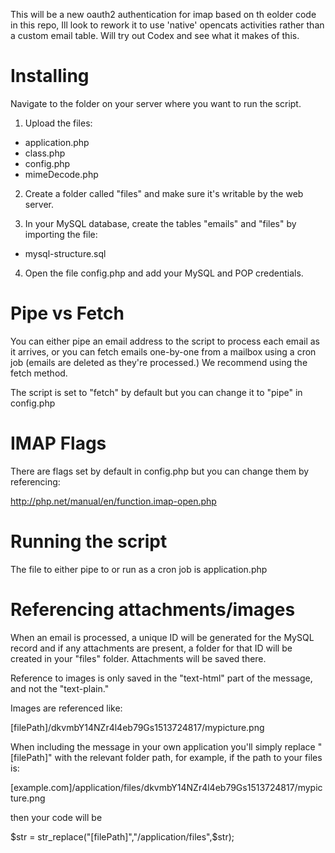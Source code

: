 This will be a new oauth2 authentication for imap based on th eolder code in this repo, Ill look to rework it to use 'native' opencats activities rather than a custom email table. Will try out Codex and see what it makes of this. 
# Installing
Navigate to the folder on your server where you want to run the script.

1. Upload the files:
* application.php
* class.php
* config.php
* mimeDecode.php

2. Create a folder called "files" and make sure it's writable by the web server.

3. In your MySQL database, create the tables "emails" and "files" by importing the file:
* mysql-structure.sql

4. Open the file config.php and add your MySQL and POP credentials.

# Pipe vs Fetch
You can either pipe an email address to the script to process each email as it arrives, or you can fetch emails one-by-one from a mailbox using a cron job (emails are deleted as they're processed.) We recommend using the fetch method.

The script is set to "fetch" by default but you can change it to "pipe" in config.php

# IMAP Flags
There are flags set by default in config.php but you can change them by referencing:

http://php.net/manual/en/function.imap-open.php

# Running the script
The file to either pipe to or run as a cron job is application.php

# Referencing attachments/images
When an email is processed, a unique ID will be generated for the MySQL record and if any attachments are present, a folder for that ID will be created in your "files" folder. Attachments will be saved there.

Reference to images is only saved in the "text-html" part of the message, and not the "text-plain."

Images are referenced like:

[filePath]/dkvmbY14NZr4l4eb79Gs1513724817/mypicture.png

When including the message in your own application you'll simply replace "[filePath]" with the relevant folder path, for example, if the path to your files is:

[example.com]/application/files/dkvmbY14NZr4l4eb79Gs1513724817/mypicture.png

then your code will be

$str = str_replace("[filePath]","/application/files",$str);
